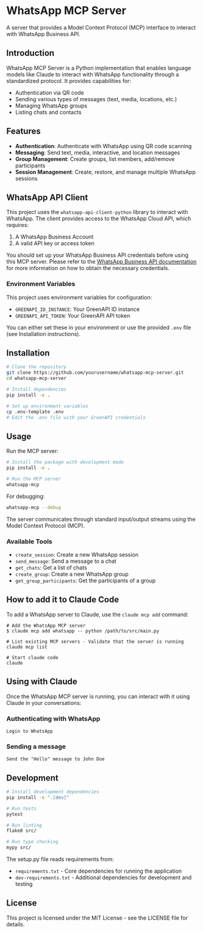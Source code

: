 # WhatsApp MCP Server

A server that provides a Model Context Protocol (MCP) interface to interact with WhatsApp Business API.

## Introduction

WhatsApp MCP Server is a Python implementation that enables language models like Claude to interact with WhatsApp functionality through a standardized protocol. It provides capabilities for:

- Authentication via QR code
- Sending various types of messages (text, media, locations, etc.)
- Managing WhatsApp groups
- Listing chats and contacts

## Features

- **Authentication**: Authenticate with WhatsApp using QR code scanning
- **Messaging**: Send text, media, interactive, and location messages
- **Group Management**: Create groups, list members, add/remove participants
- **Session Management**: Create, restore, and manage multiple WhatsApp sessions

## WhatsApp API Client

This project uses the `whatsapp-api-client-python` library to interact with WhatsApp. The client provides access to the WhatsApp Cloud API, which requires:

1. A WhatsApp Business Account
2. A valid API key or access token

You should set up your WhatsApp Business API credentials before using this MCP server. Please refer to the [WhatsApp Business API documentation](https://developers.facebook.com/docs/whatsapp/cloud-api) for more information on how to obtain the necessary credentials.

### Environment Variables

This project uses environment variables for configuration:

- `GREENAPI_ID_INSTANCE`: Your GreenAPI ID instance
- `GREENAPI_API_TOKEN`: Your GreenAPI API token

You can either set these in your environment or use the provided `.env` file (see Installation instructions).

## Installation

```bash
# Clone the repository
git clone https://github.com/yourusername/whatsapp-mcp-server.git
cd whatsapp-mcp-server

# Install dependencies
pip install -e .

# Set up environment variables
cp .env-template .env
# Edit the .env file with your GreenAPI credentials
```

## Usage

Run the MCP server:

```bash
# Install the package with development mode
pip install -e .

# Run the MCP server
whatsapp-mcp
```

For debugging:

```bash
whatsapp-mcp --debug
```

The server communicates through standard input/output streams using the Model Context Protocol (MCP).

### Available Tools

- `create_session`: Create a new WhatsApp session
- `send_message`: Send a message to a chat
- `get_chats`: Get a list of chats
- `create_group`: Create a new WhatsApp group
- `get_group_participants`: Get the participants of a group

## How to add it to Claude Code

To add a WhatsApp server to Claude, use the `claude mcp add` command:

```
# Add the WhatsApp MCP server
$ claude mcp add whatsapp -- python /path/to/src/main.py

# List existing MCP servers - Validate that the server is running
claude mcp list

# Start claude code
claude
```

## Using with Claude

Once the WhatsApp MCP server is running, you can interact with it using Claude in your conversations:

### Authenticating with WhatsApp

```
Login to WhatsApp
```


### Sending a message

```
Send the "Hello" message to John Doe
```

## Development

```bash
# Install development dependencies
pip install -e ".[dev]"

# Run tests
pytest

# Run linting
flake8 src/

# Run type checking
mypy src/
```

The setup.py file reads requirements from:
- `requirements.txt` - Core dependencies for running the application
- `dev-requirements.txt` - Additional dependencies for development and testing

## License

This project is licensed under the MIT License - see the LICENSE file for details.
